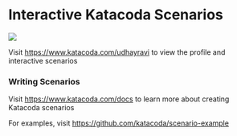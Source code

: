 # Interactive Katacoda Scenarios

[![](http://shields.katacoda.com/katacoda/udhayravi/count.svg)](https://www.katacoda.com/udhayravi "Get your profile on Katacoda.com")

Visit https://www.katacoda.com/udhayravi to view the profile and interactive scenarios

### Writing Scenarios
Visit https://www.katacoda.com/docs to learn more about creating Katacoda scenarios

For examples, visit https://github.com/katacoda/scenario-example
